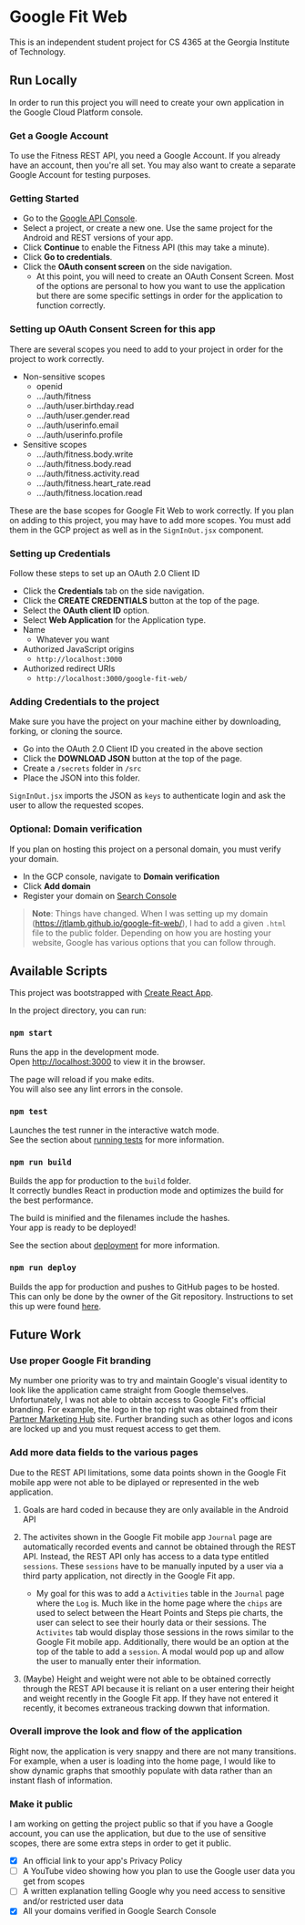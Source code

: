 # Google Fit Web

This is an independent student project for CS 4365 at the Georgia Institute of Technology. 

## Run Locally

In order to run this project you will need to create your own application in the Google Cloud Platform console. 

### Get a Google Account
To use the Fitness REST API, you need a Google Account. If you already have an account, then you're all set. You may also want to create a separate Google Account for testing purposes.

### Getting Started

- Go to the [Google API Console](https://console.cloud.google.com/flows/enableapi?apiid=fitness).
- Select a project, or create a new one. Use the same project for the Android and REST versions of your app.
- Click **Continue** to enable the Fitness API (this may take a minute).
- Click **Go to credentials**.
- Click the **OAuth consent screen** on the side navigation.
    - At this point, you will need to create an OAuth Consent Screen. Most of the options are personal to how you want to use the application but there are some specific settings in order for the application to function correctly.

### Setting up OAuth Consent Screen for this app

There are several scopes you need to add to your project in order for the project to work correctly.

- Non-sensitive scopes
    - openid
    - .../auth/fitness
    - .../auth/user.birthday.read
    - .../auth/user.gender.read
    - .../auth/userinfo.email
    - .../auth/userinfo.profile
- Sensitive scopes
    - .../auth/fitness.body.write
    - .../auth/fitness.body.read
    - .../auth/fitness.activity.read
    - .../auth/fitness.heart_rate.read
    - .../auth/fitness.location.read

These are the base scopes for Google Fit Web to work correctly. If you plan on adding to this project, you may have to add more scopes. You must add them in the GCP project as well as in the `SignInOut.jsx` component.

### Setting up Credentials

Follow these steps to set up an OAuth 2.0 Client ID

- Click the **Credentials** tab on the side navigation.
- Click the **CREATE CREDENTIALS** button at the top of the page.
- Select the **OAuth client ID** option.
- Select **Web Application** for the Application type.
- Name
    - Whatever you want
- Authorized JavaScript origins
    - `http://localhost:3000`
- Authorized redirect URIs
    - `http://localhost:3000/google-fit-web/`

### Adding Credentials to the project

Make sure you have the project on your machine either by downloading, forking, or cloning the source.

- Go into the OAuth 2.0 Client ID you created in the above section
- Click the **DOWNLOAD JSON** button at the top of the page.
- Create a `/secrets` folder in `/src`
- Place the JSON into this folder.

`SignInOut.jsx` imports the JSON as `keys` to authenticate login and ask the user to allow the requested scopes.

### Optional: Domain verification

If you plan on hosting this project on a personal domain, you must verify your domain.

- In the GCP console, navigate to **Domain verification**
- Click **Add domain**
- Register your domain on [Search Console](https://www.google.com/webmasters/tools)
    
> **Note**: Things have changed. When I was setting up my domain (https://jtlamb.github.io/google-fit-web/), I had to add a given `.html` file to the public folder. Depending on how you are hosting your website, Google has various options that you can follow through. 

## Available Scripts

This project was bootstrapped with [Create React App](https://github.com/facebook/create-react-app).

In the project directory, you can run:

### `npm start`

Runs the app in the development mode.\
Open [http://localhost:3000](http://localhost:3000) to view it in the browser.

The page will reload if you make edits.\
You will also see any lint errors in the console.

### `npm test`

Launches the test runner in the interactive watch mode.\
See the section about [running tests](https://facebook.github.io/create-react-app/docs/running-tests) for more information.

### `npm run build`

Builds the app for production to the `build` folder.\
It correctly bundles React in production mode and optimizes the build for the best performance.

The build is minified and the filenames include the hashes.\
Your app is ready to be deployed!

See the section about [deployment](https://facebook.github.io/create-react-app/docs/deployment) for more information.

### `npm run deploy`

Builds the app for production and pushes to GitHub pages to be hosted. This can only be done by the owner of the Git repository. Instructions to set this up were found [here](https://dev.to/yuribenjamin/how-to-deploy-react-app-in-github-pages-2a1f). 

## Future Work

### Use proper Google Fit branding
My number one priority was to try and maintain Google's visual identity to look like the application came straight from Google themselves. Unfortunately, I was not able to obtain access to Google Fit's official branding. For example, the logo in the top right was obtained from their [Partner Marketing Hub](https://partnermarketinghub.withgoogle.com/brands/google-fit/overview/brand-introduction/) site. Further branding such as other logos and icons are locked up and you must request access to get them. 

### Add more data fields to the various pages
Due to the REST API limitations, some data points shown in the Google Fit mobile app were not able to be diplayed or represented in the web application.

1. Goals are hard coded in because they are only available in the Android API

2. The activites shown in the Google Fit mobile app `Journal` page are automatically recorded events and cannot be obtained through the REST API. Instead, the REST API only has access to a data type entitled `sessions`. These `sessions` have to be manually inputed by a user via a third party application, not directly in the Google Fit app.
    - My goal for this was to add a `Activities` table in the `Journal` page where the `Log` is. Much like in the home page where the `chips` are used to select between the Heart Points and Steps pie charts, the user can select to see their hourly data or their sessions. The `Activites` tab would display those sessions in the rows similar to the Google Fit mobile app. Additionally, there would be an option at the top of the table to add a `session`. A modal would pop up and allow the user to manually enter their information.  
    
3. (Maybe) Height and weight were not able to be obtained correctly through the REST API because it is reliant on a user entering their height and weight recently in the Google Fit app. If they have not entered it recently, it becomes extraneous tracking dowwn that information.

### Overall improve the look and flow of the application
Right now, the application is very snappy and there are not many transitions. For example, when a user is loading into the home page, I would like to show dynamic graphs that smoothly populate with data rather than an instant flash of information.

### Make it public
I am working on getting the project public so that if you have a Google account, you can use the application, but due to the use of sensitive scopes, there are some extra steps in order to get it public. 
- [x] An official link to your app's Privacy Policy
- [ ] A YouTube video showing how you plan to use the Google user data you get from scopes
- [ ] A written explanation telling Google why you need access to sensitive and/or restricted user data
- [x] All your domains verified in Google Search Console
